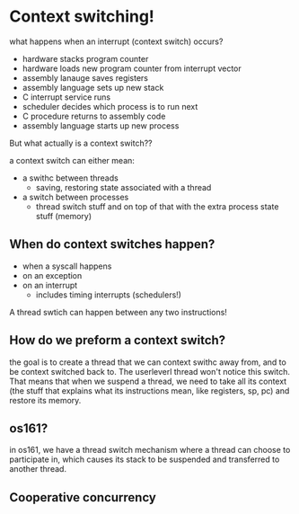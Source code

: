 # Context switching!

what happens when an interrupt (context switch) occurs?
- hardware stacks program counter
- hardware loads new program counter from interrupt vector
- assembly lanauge saves registers
- assembly language sets up new stack
- C interrupt service runs
- scheduler decides which process is to run next
- C procedure returns to assembly code 
- assembly language starts up new process

But what actually is a context switch??

a context switch can either mean:
- a swithc between threads
    - saving, restoring state associated with a thread
- a switch between processes
    - thread switch stuff and on top of that with the extra process state stuff (memory)

## When do context switches happen?

- when a syscall happens
- on an exception
- on an interrupt
    - includes timing interrupts (schedulers!)

A thread swtich can happen between any two instructions!

## How do we preform a context switch?

the goal is to create a thread that we can context swithc away from, and to be context 
switched back to. The userleverl thread won't notice this switch. That means that when
we suspend a thread, we need to take all its context (the stuff that explains what its
instructions mean, like registers, sp, pc) and restore its memory.

## os161?

in os161, we have a thread switch mechanism where a thread can choose to participate in,
which causes its stack to be suspended and transferred to another thread.

## Cooperative concurrency


